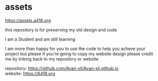 # assets
https://assets.a418.org

this repository is for preserving my old design and code

I am a Student and am still learning

I am more than happy for you to use the code to help you acheve your project
but please if you're going to copy my website design please credit me by linking back to my repository or website

repository: https://github.com/Avan-xli/Avan-xli.github.io  
website:    https://A418.org
